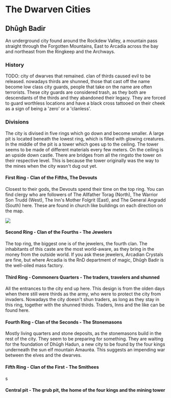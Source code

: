 # The Dwarven Cities

## Dhûgh Badir

An underground city found around the Rockdew Valley, a mountain pass straight through the Forgotten Mountains, East to Arcadia across the bay and northeast from the Ringkeep and the Archways.

### History

TODO: city of dwarves that remained. clan of thirds caused evil to be released. nowadays thirds are shunned, those that cast off the name become low class city guards, people that take on the name are often terrorists. These city guards are considered trash, as they both are descendants of the thirds and they abandoned their legacy. They are forced to guard worthless locations and have a black cross tattooed on their cheek as a sign of being a 'zero' or a 'clanless'.

### Divisions

The city is divised in five rings which go down and become smaller. A large pit is located beneath the lowest ring, which is filled with glowing creatures. In the middle of the pit is a tower which goes up to the ceiling. The tower seems to be made of different materials every few meters. On the ceiling is an upside down castle. There are bridges from all the ringsto the tower on their respective level. This is because the tower originally was the way to the mines when the city wasn't dug out yet.

#### First Ring - Clan of the Fifths, The Devouts

Closest to their gods, the Devouts spend their time on the top ring. You can find clergy who are followers of The Allfather Torag (North), The Warrior Son Trudd (West), The Inn's Mother Folgrit (East), and The General Angradd (South) here. These are found in church like buildings on each direction on the map.

![](http://vps.eholten.eu/uploads/images/gallery/2019-02-Feb/scaled-840-0/Y1EvFUuplN7llZGA-image-1550736253721.png)

#### Second Ring - Clan of the Fourths - The Jewelers

The top ring, the biggest one is of the jewelers, the fourth clan. The inhabitants of this caste are the most world-aware, as they bring in the money from the outside world. If you ask these jewelers, Arcadian Crystals are fine, but where Arcadia is the RnD department of magic, Dhûgh Badir is the well-oiled mass factory.

#### Third Ring - Commoners Quarters - The traders, travelers and shunned

All the entrances to the city end up here. This design is from the olden days when there still were thirds as the army, who were to protect the city from invaders. Nowadays the city doesn't shun traders, as long as they stay in this ring, together with the shunned thirds. Traders, Inns and the like can be found here.

#### Fourth Ring - Clan of the Seconds - The Stonemasons

Mostly living quarters and stone deposits, as the stonemasons build in the rest of the city. They seem to be preparing for something. They are waiting for the foundation of Dhûgh Hadun, a new city to be found by the four kings underneath the sun elf mountain Amaurëa. This suggests an impending war between the elves and the dwarves.

#### Fifth Ring - Clan of the First - The Smithees

s

#### Central pit - The grub pit, the home of the four kings and the mining tower 